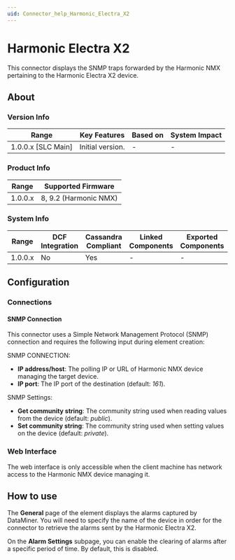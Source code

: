 ```yaml
---
uid: Connector_help_Harmonic_Electra_X2
---
```


# Harmonic Electra X2

This connector displays the SNMP traps forwarded by the Harmonic NMX pertaining to the Harmonic Electra X2 device.

## About

### Version Info

| Range                | Key Features     | Based on     | System Impact     |
|----------------------|------------------|--------------|-------------------|
| 1.0.0.x [SLC Main]   | Initial version. | -            | -                 |

### Product Info

| Range     | Supported Firmware     |
|-----------|------------------------|
| 1.0.0.x   | 8, 9.2 (Harmonic NMX)  |

### System Info

| Range     | DCF Integration     | Cassandra Compliant     | Linked Components     | Exported Components     |
|-----------|---------------------|-------------------------|-----------------------|-------------------------|
| 1.0.0.x   | No                  | Yes                     | -                     | -                       |

## Configuration

### Connections

#### SNMP Connection

This connector uses a Simple Network Management Protocol (SNMP) connection and requires the following input during element creation:

SNMP CONNECTION:

- **IP address/host**: The polling IP or URL of Harmonic NMX device managing the target device.
- **IP port**: The IP port of the destination (default: *161*).

SNMP Settings:

- **Get community string**: The community string used when reading values from the device (default: *public*).
- **Set community string**: The community string used when setting values on the device (default: *private*).

### Web Interface

The web interface is only accessible when the client machine has network access to the Harmonic NMX device managing it.

## How to use

The **General** page of the element displays the alarms captured by DataMiner. You will need to specify the name of the device in order for the connector to retrieve the alarms sent by the Harmonic Electra X2.

On the **Alarm Settings** subpage, you can enable the clearing of alarms after a specific period of time. By default, this is disabled.
